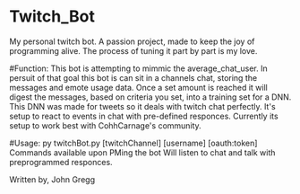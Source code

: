 # Twitch_Bot
My personal twitch bot. A passion project, made to keep the joy of programming alive. 
The process of tuning it part by part is my love.

#Function:
	This bot is attempting to mimmic the average_chat_user. In persuit of that goal this bot is can sit in a channels chat, storing the messages and emote usage data.
	Once a set amount  is reached<PROCESS IS CURRENTLY MANUAL> it will digest the messages, based on criteria you set, into a training set for a DNN. 
	This DNN was made for tweets so it deals with twitch chat perfectly.
	It's setup to react to events in chat with pre-defined responces.
	Currently its setup to work best with CohhCarnage's community.

#Usage:
	py twitchBot.py [twitchChannel] [username] [oauth:token]
		Commands available upon PMing the bot
		Will listen to chat and talk with preprogrammed responces.


Written by,
John Gregg

